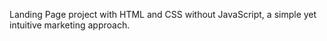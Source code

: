 Landing Page project with HTML and CSS without JavaScript, a simple yet intuitive marketing approach.
